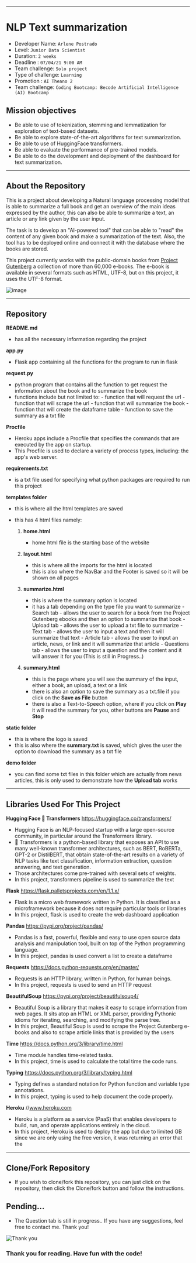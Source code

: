 ______________________________________________________________________________________________________________________________________________________
# NLP Text summarization

- Developer Name: `Arlene Postrado`
- Level: `Junior Data Scientist`
- Duration: `2 weeks`
- Deadline : `07/04/21 9:00 AM`
- Team challenge: `Solo project`
- Type of challenge: `Learning`
- Promotion : `AI Theano 2`
- Team challenge: `Coding Bootcamp: Becode Artificial Intelligence (AI) Bootcamp`

## Mission objectives

- Be able to use of tokenization, stemming and lemmatization for exploration of text-based datasets.
- Be able to explore state-of-the-art algorithms for text summarization.
- Be able to use of HuggingFace transformers.
- Be able to evaluate the performance of pre-trained models.
- Be able to do the development and deployment of the dashboard for text summarization.

____________________________________________________________________________________________________________________________________________

## About the Repository

This is a project about developing a Natural language processing model that is able to summarize a full book and get an overview of the main ideas expressed by the author, this can also be able to summarize a text, an article or any link given by the user input. 

The task is to develop an "AI-powered tool" that can be able to "read" the content of any given book and make a summarization of the text. Also, the tool has to be deployed online and connect it with the database where the books are stored. 

This project currently works with the public-domain books from [Project Gutenberg](https://www.gutenberg.org/) a collection of more than 60,000 e-books. The e-book is available in several formats such as HTML, UTF-8, but on this project, it uses the UTF-8 format.

![image](https://user-images.githubusercontent.com/60827480/117357285-0f10b980-aeb5-11eb-99ce-31095ead2913.png)


____________________________________________________________________________________________________________________________________________


## Repository

**README.md**
  - has all the necessary information regarding the project

**app.py**
  - Flask app containing all the functions for the program to run in flask

**request.py**
  - python program that contains all the function to get request the information about the book and to summarize the book
  - functions include but not limited to:
         - function that will request the url
         - function that will scrape the url
         - function that will summarize the book
         - function that will create the dataframe table
         - function to save the summary as a txt file

**Procfile**
  - Heroku apps include a Procfile that specifies the commands that are executed by the app on startup.
  - This Procfile is used to declare a variety of process types, including: the app's web server.

**requirements.txt**
  - is a txt file used for specifying what python packages are required to run this project

**templates folder**
  - this is where all the html templates are saved
  - this has 4 html files namely:

      1. **home.html**
          - home html file is the starting base of the website


      2. **layout.html**
          - this is where all the imports for the html is located
          - this is also where the NavBar and the Footer is saved so it will be shown on all pages


      3. **summarize.html**
          - this is where the summary option is located
          - it has a tab depending on the type file you want to summarize
                  - Search tab - allows the user to search for a book from the Project Gutenberg ebooks and then an option to summarize that book
                  - Upload tab - allows the user to upload a txt file to summarize
                  - Text tab - allows the user to input a text and then it will summarize that text
                  - Article tab - allows the user to input an article, news, or link and it will summarize that article
                  - Questions tab - allows the user to input a question and the content and it will answer it for you (This is still in Progress..)


      4. **summary.html**
          - this is the page where you will see the summary of the input, either a book, an upload, a text or a link
          - there is also an option to save the summary as a txt.file if you click on the **Save as File** button
          - there is also a Text-to-Speech option, where if you click on **Play** it will read the summary for you, other buttons are **Pause** and **Stop**


**static folder**
  - this is where the logo is saved
  - this is also where the **summary.txt** is saved, which gives the user the option to download the summary as a txt file
      
**demo folder**
  - you can find some txt files in this folder which are actually from news articles, this is only used to demonstrate how the **Upload tab** works 
______________________________________________________________________________________________________________________________________________________

## Libraries Used For This Project


**Hugging Face 🤗 Transformers**  https://huggingface.co/transformers/
  - Hugging Face is an NLP-focused startup with a large open-source community, in particular around the Transformers library. 
  - 🤗 Transformers is a python-based library that exposes an API to use many well-known transformer architectures, such as BERT, RoBERTa, GPT-2 or DistilBERT, that obtain state-of-the-art results on a variety of NLP tasks like text classification, information extraction, question answering, and text generation. 
  - Those architectures come pre-trained with several sets of weights. 
  - In this project, transformers pipeline is used to summarize the text


**Flask** https://flask.palletsprojects.com/en/1.1.x/
  - Flask is a micro web framework written in Python. It is classified as a microframework because it does not require particular tools or libraries
  - In this project, flask is used to create the web dashboard application 



**Pandas** https://pypi.org/project/pandas/
  - Pandas is a fast, powerful, flexible and easy to use open source data analysis and manipulation tool, built on top of the Python programming language.
  - In this project, pandas is used convert a list to create a dataframe 


**Requests** https://docs.python-requests.org/en/master/
  - Requests is an HTTP library, written in Python, for human beings.
  - In this project, requests is used to send an HTTP request


**BeautifulSoup** https://pypi.org/project/beautifulsoup4/
  - Beautiful Soup is a library that makes it easy to scrape information from web pages. It sits atop an HTML or XML parser, providing Pythonic idioms for iterating, searching, and modifying the parse tree.
  - In this project, Beautiful Soup is used to scrape the Project Gutenberg e-books and also to scrape article links that is provided by the users


**Time** https://docs.python.org/3/library/time.html
  - Time module handles time-related tasks.
  - In this project, time is used to calculate the total time the code runs.


**Typing** https://docs.python.org/3/library/typing.html
  - Typing defines a standard notation for Python function and variable type annotations.
  - In this project, typing is used to help document the code properly.

**Heroku** //www.heroku.com
  - Heroku is a platform as a service (PaaS) that enables developers to build, run, and operate applications entirely in the cloud.
  - In this project, Heroku is used to deploy the app but due to limited GB since we are only using the free version, it was returning an error that the 

______________________________________________________________________________________________________________________________________________________

## Clone/Fork Repository
  - If you wish to clone/fork this repository, you can just click on the repository, then click the Clone/fork button and follow the instructions.

## Pending...
  - The Question tab is still in progress.. If you have any suggestions, feel free to contact me. Thank you!

![Thank you](https://static.euronews.com/articles/320895/560x315_320895.jpg?1452514624)
### Thank you for reading. Have fun with the code!



